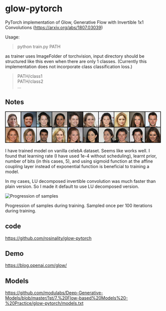 # glow-pytorch

PyTorch implementation of Glow, Generative Flow with Invertible 1x1 Convolutions (https://arxiv.org/abs/1807.03039)

Usage:

> python train.py PATH

as trainer uses ImageFolder of torchvision, input directory should be structured like this even when there are only 1 classes. (Currently this implementation does not incorporate class classification loss.)

> PATH/class1 <br/>
> PATH/class2 <br/>
> ...

## Notes

![Sample](sample.png)

I have trained model on vanilla celebA dataset. Seems like works well. I found that learning rate (I have used 1e-4 without scheduling), learnt prior, number of bits (in this cases, 5), and using sigmoid function at the affine coupling layer instead of exponential function is beneficial to training a model.

In my cases, LU decomposed invertible convolution was much faster than plain version. So I made it default to use LU decomposed version.

![Progression of samples](progression.gif)

Progression of samples during training. Sampled once per 100 iterations during training.



## code

https://github.com/rosinality/glow-pytorch

## Demo

https://blog.openai.com/glow/

## Models

https://github.com/modulabs/Deep-Generative-Models/blob/master/1st/7.%20Flow-based%20Models%20-%20Practice/glow-pytorch/models.txt
